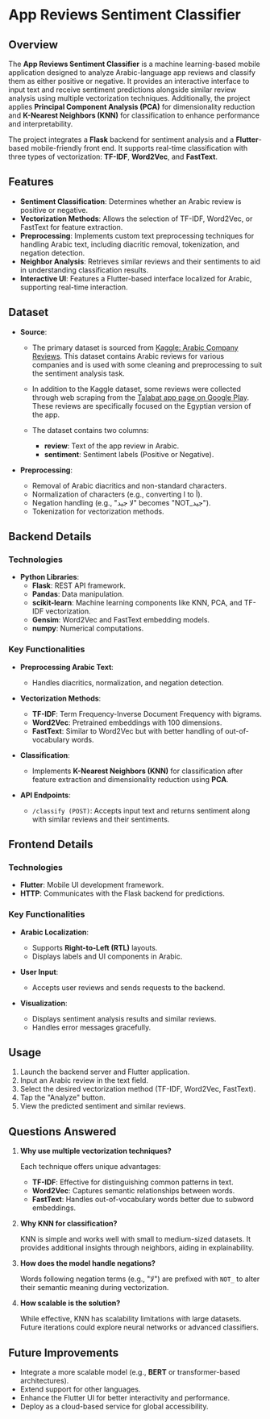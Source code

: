 # App Reviews Sentiment Classifier

## Overview

The **App Reviews Sentiment Classifier** is a machine learning-based mobile application designed to analyze Arabic-language app reviews and classify them as either positive or negative. It provides an interactive interface to input text and receive sentiment predictions alongside similar review analysis using multiple vectorization techniques. Additionally, the project applies **Principal Component Analysis (PCA)** for dimensionality reduction and **K-Nearest Neighbors (KNN)** for classification to enhance performance and interpretability.

The project integrates a **Flask** backend for sentiment analysis and a **Flutter**-based mobile-friendly front end. It supports real-time classification with three types of vectorization: **TF-IDF**, **Word2Vec**, and **FastText**.

## Features

- **Sentiment Classification**: Determines whether an Arabic review is positive or negative.
- **Vectorization Methods**: Allows the selection of TF-IDF, Word2Vec, or FastText for feature extraction.
- **Preprocessing**: Implements custom text preprocessing techniques for handling Arabic text, including diacritic removal, tokenization, and negation detection.
- **Neighbor Analysis**: Retrieves similar reviews and their sentiments to aid in understanding classification results.
- **Interactive UI**: Features a Flutter-based interface localized for Arabic, supporting real-time interaction.

## Dataset

- **Source**:
  - The primary dataset is sourced from [Kaggle: Arabic Company Reviews](https://www.kaggle.com/datasets/fahdseddik/arabic-company-reviews). This dataset contains Arabic reviews for various companies and is 
    used with some cleaning and preprocessing to suit the sentiment analysis task.
  - In addition to the Kaggle dataset, some reviews were collected through web scraping from the [Talabat app page on Google Play](https://play.google.com/store/apps/details?id=com.talabat&hl=ar). These reviews 
    are specifically focused on the Egyptian version of the app.

  - The dataset contains two columns:
    - **review**: Text of the app review in Arabic.
    - **sentiment**: Sentiment labels (Positive or Negative).
  
- **Preprocessing**:
  - Removal of Arabic diacritics and non-standard characters.
  - Normalization of characters (e.g., converting ا to أ).
  - Negation handling (e.g., "لا جيد" becomes "NOT_جيد").
  - Tokenization for vectorization methods.

## Backend Details

### Technologies

- **Python Libraries**:
  - **Flask**: REST API framework.
  - **Pandas**: Data manipulation.
  - **scikit-learn**: Machine learning components like KNN, PCA, and TF-IDF vectorization.
  - **Gensim**: Word2Vec and FastText embedding models.
  - **numpy**: Numerical computations.

### Key Functionalities

- **Preprocessing Arabic Text**:
  - Handles diacritics, normalization, and negation detection.
  
- **Vectorization Methods**:
  - **TF-IDF**: Term Frequency-Inverse Document Frequency with bigrams.
  - **Word2Vec**: Pretrained embeddings with 100 dimensions.
  - **FastText**: Similar to Word2Vec but with better handling of out-of-vocabulary words.

- **Classification**:
  - Implements **K-Nearest Neighbors (KNN)** for classification after feature extraction and dimensionality reduction using **PCA**.

- **API Endpoints**:
  - `/classify (POST)`: Accepts input text and returns sentiment along with similar reviews and their sentiments.

## Frontend Details

### Technologies

- **Flutter**: Mobile UI development framework.
- **HTTP**: Communicates with the Flask backend for predictions.

### Key Functionalities

- **Arabic Localization**:
  - Supports **Right-to-Left (RTL)** layouts.
  - Displays labels and UI components in Arabic.

- **User Input**:
  - Accepts user reviews and sends requests to the backend.

- **Visualization**:
  - Displays sentiment analysis results and similar reviews.
  - Handles error messages gracefully.

## Usage

1. Launch the backend server and Flutter application.
2. Input an Arabic review in the text field.
3. Select the desired vectorization method (TF-IDF, Word2Vec, FastText).
4. Tap the "Analyze" button.
5. View the predicted sentiment and similar reviews.

## Questions Answered

1. **Why use multiple vectorization techniques?**

   Each technique offers unique advantages:
   - **TF-IDF**: Effective for distinguishing common patterns in text.
   - **Word2Vec**: Captures semantic relationships between words.
   - **FastText**: Handles out-of-vocabulary words better due to subword embeddings.

2. **Why KNN for classification?**

   KNN is simple and works well with small to medium-sized datasets. It provides additional insights through neighbors, aiding in explainability.

3. **How does the model handle negations?**

   Words following negation terms (e.g., "لا") are prefixed with `NOT_` to alter their semantic meaning during vectorization.

4. **How scalable is the solution?**

   While effective, KNN has scalability limitations with large datasets. Future iterations could explore neural networks or advanced classifiers.

## Future Improvements

- Integrate a more scalable model (e.g., **BERT** or transformer-based architectures).
- Extend support for other languages.
- Enhance the Flutter UI for better interactivity and performance.
- Deploy as a cloud-based service for global accessibility.
